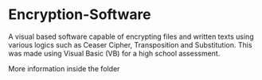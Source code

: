 # Encryption-Software
A visual based software capable of encrypting files and written texts using various logics such as Ceaser Cipher, Transposition and Substitution. This was made using Visual Basic (VB) for a high school assessment.

More information inside the folder

